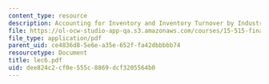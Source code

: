 ```yaml
---
content_type: resource
description: Accounting for Inventory and Inventory Turnover by Industry.
file: https://ol-ocw-studio-app-qa.s3.amazonaws.com/courses/15-515-financial-accounting-fall-2003/dee824c2cf0e555c8869dcf3205564b0_lec6.pdf
file_type: application/pdf
parent_uid: ce4836d8-5e6e-a35e-652f-fa42dbbbbb74
resourcetype: Document
title: lec6.pdf
uid: dee824c2-cf0e-555c-8869-dcf3205564b0
---
```

